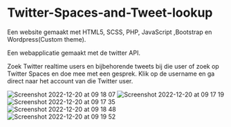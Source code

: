 # Twitter-Spaces-and-Tweet-lookup
Een website gemaakt met HTML5, SCSS, PHP, JavaScript ,Bootstrap en Wordpress(Custom theme).

Een webapplicatie gemaakt met de twitter API.

Zoek Twitter realtime users en bijbehorende tweets bij die user of zoek op Twitter Spaces en doe mee met een gesprek. Klik op de username en ga direct naar het account van die Twitter user.

![Screenshot 2022-12-20 at 09 18 07](https://user-images.githubusercontent.com/94444127/208618750-e68d5bf2-0257-4354-a28b-a022a4a736a1.png)
![Screenshot 2022-12-20 at 09 17 19](https://user-images.githubusercontent.com/94444127/208618770-692e1b90-d720-47a3-bbf9-0e99769207d4.png)
![Screenshot 2022-12-20 at 09 17 35](https://user-images.githubusercontent.com/94444127/208618836-d2ff36ac-b0e0-45a4-9696-02b49febb2a4.png)
![Screenshot 2022-12-20 at 09 18 48](https://user-images.githubusercontent.com/94444127/208618906-d6680531-a387-48b0-9c5d-afdb926fee3a.png)
![Screenshot 2022-12-20 at 09 19 52](https://user-images.githubusercontent.com/94444127/208618926-b5a4ec4c-3902-497e-9fd2-d62ca0f2ed8b.png)
